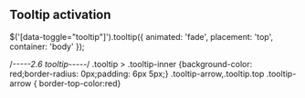 Tooltip activation
---------------------

  $('[data-toggle="tooltip"]').tooltip({
      animated: 'fade',
      placement: 'top',
      container: 'body'
  });
  
  
 /*-----2.6  tooltip-----*/
.tooltip > .tooltip-inner {background-color: red;border-radius: 0px;padding: 6px 5px;}
.tooltip-arrow,.tooltip.top .tooltip-arrow { border-top-color:red} 